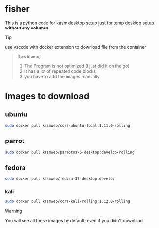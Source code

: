 # fisher
This is a python code for kasm desktop setup just for temp desktop setup **without any volumes**

>[!tip]
>use vscode with docker extension to download file from the container

>[!problems]
> 1. The Program is not optimized (I just did it on the go)
> 2. It has a lot of repeated code blocks
> 3. you have to add the images manually

# Images to download
## ubuntu
```bash
sudo docker pull kasmweb/core-ubuntu-focal:1.11.0-rolling
```
## parrot
```bash
sudo docker pull kasmweb/parrotos-5-desktop:develop-rolling
```
## fedora
```bash
sudo docker pull kasmweb/fedora-37-desktop:develop
```
### kali
```bash
sudo docker pull kasmweb/core-kali-rolling:1.12.0-rolling
```

>[!warning]
> You will see all these images by default; even if you didn't download
